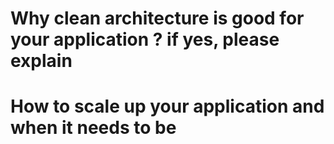 # Why clean architecture is good for your application ? if yes, please explain


# How to scale up your application and when it needs to be
